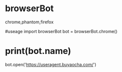 # browserBot
chrome,phantom,firefox

#useage
import browserBot
bot =  browserBot.chrome()
# print(bot.name)
bot.open('https://useragent.buyaocha.com/')
